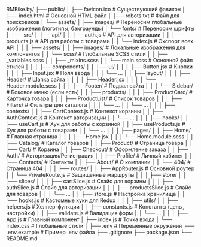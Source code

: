 RMBike.by/
├── public/
│   ├── favicon.ico          # Существующий фавикон
│   ├── index.html           # Основной HTML файл
│   ├── robots.txt           # Файл для поисковиков
│   └── assets/
│       ├── images/          # Переносим глобальные изображения (логотипы, бэкграунды)
│       └── fonts/           # Переносим шрифты
│
├── src/
│   ├── api/
│   │   ├── auth.js          # API для авторизации
│   │   ├── products.js      # API для работы с товарами
│   │   └── index.js         # Экспорт всех API
│   │
│   ├── assets/
│   │   ├── images/          # Локальные изображения для компонентов
│   │   └── scss/            # Глобальные SCSS стили
│   │       ├── _variables.scss
│   │       ├── _mixins.scss
│   │       └── main.scss    # Основной файл стилей
│   │
│   ├── components/
│   │   ├── ui/
│   │   │   ├── Button.jsx   # Кнопки
│   │   │   ├── Input.jsx    # Поля ввода
│   │   │   └── ...
│   │   ├── layout/
│   │   │   ├── Header/      # Шапка сайта
│   │   │   │   ├── Header.jsx
│   │   │   │   └── Header.module.scss
│   │   │   ├── Footer/      # Подвал сайта
│   │   │   └── Sidebar/     # Боковое меню (если есть)
│   │   ├── products/
│   │   │   ├── ProductCard/ # Карточка товара
│   │   │   ├── ProductList/ # Список товаров
│   │   │   ├── Filters/     # Фильтры для каталога
│   │   │   └── ...
│   │   └── ...
│   │
│   ├── contexts/
│   │   ├── CartContext.js   # Контекст корзины
│   │   ├── AuthContext.js   # Контекст авторизации
│   │   └── ...
│   │
│   ├── hooks/
│   │   ├── useCart.js       # Хук для работы с корзиной
│   │   ├── useProducts.js   # Хук для работы с товарами
│   │   └── ...
│   │
│   ├── pages/
│   │   ├── Home/            # Главная страница
│   │   │   ├── Home.jsx
│   │   │   └── Home.module.scss
│   │   ├── Catalog/         # Каталог товаров
│   │   ├── Product/         # Страница товара
│   │   ├── Cart/            # Корзина
│   │   ├── Checkout/        # Оформление заказа
│   │   ├── Auth/            # Авторизация/Регистрация
│   │   ├── Profile/         # Личный кабинет
│   │   ├── Contacts/       # Контакты
│   │   ├── About/          # О компании
│   │   └── 404/            # Страница 404
│   │
│   ├── routes/
│   │   ├── AppRouter.js     # Основной роутер
│   │   └── PrivateRoute.js  # Защищенные маршруты
│   │
│   ├── store/
│   │   ├── slices/
│   │   │   ├── cartSlice.js # Слайс для корзины
│   │   │   ├── authSlice.js # Слайс для авторизации
│   │   │   ├── productsSlice.js # Слайс для товаров
│   │   │   └── ...
│   │   ├── store.js         # Настройка хранилища
│   │   └── hooks.js         # Кастомные хуки для Redux
│   │
│   ├── utils/
│   │   ├── helpers.js       # Хелпер-функции
│   │   ├── constants.js     # Константы (цены, настройки)
│   │   ├── validate.js      # Валидация форм
│   │   └── ...
│   │
│   ├── App.js               # Главный компонент
│   ├── index.js             # Точка входа
│   └── index.css            # Глобальные стили
│
├── .env                     # Переменные окружения
├── .env.example             # Пример .env файла
├── .gitignore
├── package.json
└── README.md